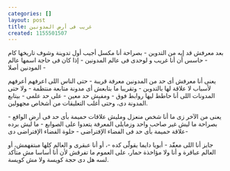 ```yaml
---
categories: []
layout: post
title: غريب فى أرض المدونين
created: 1155501507
---
```

بعد معرفش قد إيه من التدوين - بصراحة أنا مكسل أجيب أول تدوينة وشوف تاريخها كام - حاسس أن أنا غريب و لوحدى فى عالم المدونين - إذا كان فى حاجة اسمها عالم المودنين أصلا -

يعنى أنا معرفش أى حد من المدونين معرفة قريبة - حتى الناس اللى اعرفهم أعرفهم ﻷسباب لا علاقة لها بالتدوين - وتقريبا ما بتابعش أى مدونة متابعة منتظمة - ولا حتى المدونات اللى أنا حاطط ليها روابط فوق - ومفيش حد معين - على حد علمى - بيتابع المدونة دى، وحتى أغلب التعليقات من أشخاص مجهولين.

يعنى من اﻵخر زى ما أنا شخص منعزل ومليش علاقات حميمة بأى حد فى أرض الواقع - بصراحة ما ليش غير صاحب واحد وزمايلى المعرفة يتعدوا على الصوابع - ما ليش برده علاقة حميمة بأى حد فى الفضاء اﻹفتراضى - حلوة الفضاء اﻹفتراضى دى-

جايز أنا اللى معقّد - أبويا دايما يقولّى كده -، أو أنا عبقرى و العالم كلها مبتفهمش، أو العالم عباقرة و أنا ولا مؤاخذة حمار، على العموم ما تفرقش ﻷن أنا أساسا مش متأكد لسه هل دى حجة كويسة ولا مش كويسة.
